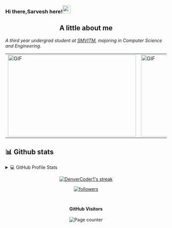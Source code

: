 <meta property="og:description" content="Sarvesh SP is a Front-End Developer from Udupi, India. Sarvesh is currenty pursuing his BE in Computer Science. Feel free to contact Sarvesh" />
<meta name="Keywords" content="sarvesh sp sarveshsp Sarvesh Sarveshsp SARVESHSP SARVESH sarveshsp spsarvesh sarveshsp.com www.sarveshsp.com"/>

### Hi there,Sarvesh here!<img src="https://media.giphy.com/media/hvRJCLFzcasrR4ia7z/giphy.gif" width="25px">


<!--
**Sarvesh-SP/Sarvesh-SP** is a ✨ _special_ ✨ repository because its `README.md` (this file) appears on your GitHub profile.

Here are some ideas to get you started:

- 🔭 I’m currently working on 
- 🌱 I’m currently learning ...
- 👯 I’m looking to collaborate on ...
- 🤔 I’m looking for help with ...
- 💬 Ask me about ...
- 📫 How to reach me: ...
- 😄 Pronouns: ...
- ⚡ Fun fact: ...
-->

<h2 align="center">A little about me</h2>
<p><em>A third year undergrad student at <a href="https://sode-edu.in/">SMVITM</a>, majoring in Computer Science and Engineering.</br>
</em></p>

<table><tr>
<td> <img alt="GIF" src="code.gif?raw=true" width="400" height="256" />  </td>
<td> <img alt="GIF" src="anime.png?raw=true" width="400" height="256" />  </td>
</tr></table>

## 📊 Github stats

<details>
  <summary>💻 GitHub Profile Stats</summary>

  Profile stats              |  Language Contribution
:-------------------------:|:-------------------------:
![Sarvesh-SP :: Profile Stats](https://github-readme-stats-ks15temi6.vercel.app/api?username=Sarvesh-SP&count_private=true&show_icons=true&theme=dark) | ![Sarvesh-SP :: Top Langs](https://github-readme-stats-ks15temi6.vercel.app/api/top-langs/?username=Sarvesh-SP&langs_count=10&theme=react&layout=compact&hide=html)
</details>

<!-- GitHub Readme Streak Stats - https://github.com/DenverCoder1/github-readme-streak-stats -->
<p align="center">
  <a href="https://github.com/DenverCoder1/github-readme-streak-stats">
    <img title="🔥 Get streak stats for your profile at git.io/streak-stats" alt="DenverCoder1's streak" src="https://github-readme-streak-stats.herokuapp.com/?user=Sarvesh-SP&theme=black-ice&hide_border=true&stroke=0000&background=0D1117&ring=60D9FA&fire=60D9FA&currStreakLabel=60D9FA"/>
  </a>
 </p>
<p align="center">
  <a href="https://github.com/Sarvesh-SP">
      <img alt="followers" title="Follow me on Github" src="https://img.shields.io/github/followers/Sarvesh-SP?color=236ad3&labelColor=1155ba&style=for-the-badge&logo=github&label=Follow"/></a>
</p>
<br>
 <p align="center">
  <b>GitHub Visitors</b>
  <br>
  <br>
  <img alt="Page counter" src="https://profile-counter.glitch.me/Sarvesh-SP/count.svg">
</p>

